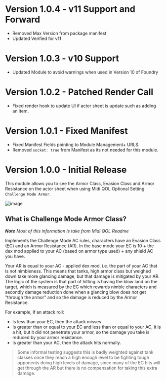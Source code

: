 # Version 1.0.4 - v11 Support and Forward
- Removed Max Version from package manifest
- Updated Verified for v11

# Version 1.0.3 - v10 Support
- Updated Module to avoid warnings when used in Version 10 of Foundry

# Version 1.0.2 - Patched Render Call
- Fixed render hook to update UI if actor sheet is update such as adding an item.

# Version 1.0.1 - Fixed Manifest
- Fixed Manifest Fields pointing to Module Management+ URLS.
- Removed `socket: true` from Manifest as its not needed for this module.

# Version 1.0.0 - Initial Release
This module allows you to see the Armor Class, Evasion Class and Armor Resistance on the actor sheet when using Midi QOL Optional Setting `Challenge Mode Armor`.

![image](https://user-images.githubusercontent.com/564874/152419970-d9bc3e5e-a7af-46fc-b2d0-fb22faf0fe28.png)

## What is Challenge Mode Armor Class?
***Note** Most of this information is take from Midi QOL Readme*

Implements the Challenge Mode AC rules, characters have an Evasion Class (EC) and an Armor Resistance (AR). In the base mode your EC is 10 + the dex mod applied to your AC (based on armor type used) + any shield AC you have.

Your AR is equal to your AC - applied dex mod, i.e. the part of your AC that is not nimbleness. This means that tanks, high armor class but weighed down take more glancing damage, but that damage is mitigated by your AR. The logic of the system is that part of hitting is having the blow land  on the target, which is measured by the EC which rewards nimble characters and secondly damage reduction done when a glancing blow does not get "through the armor" and so the damage is reduced by the Armor Resistance.

For example, if an attack roll:
- Is less than your EC, then the attack misses
- Is greater than or equal to your EC and less than or equal to your AC, it is a hit, but it did not penetrate your armor, so the damage you take is reduced by your armor resistance.
- Is greater than your AC, then the attack hits normally.

> Some informal testing suggests this is badly weighted against tank classes once they reach a high enough level to be fighting tough opponents doing high levels of damage, since many of the EC hits will get through the AR but there is no compensation for taking this extra damage.
